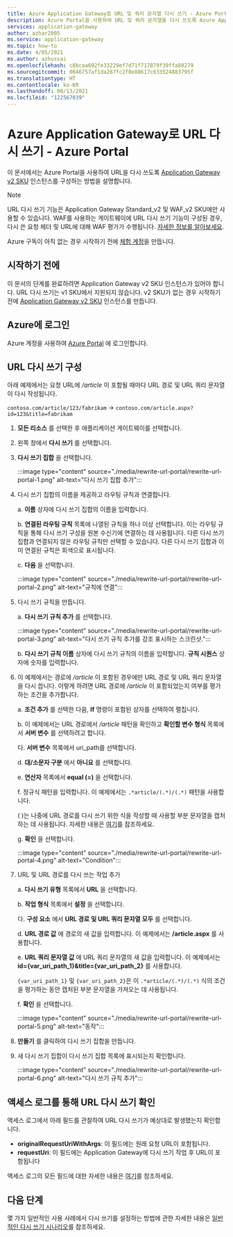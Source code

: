 ```yaml
---
title: Azure Application Gateway로 URL 및 쿼리 문자열 다시 쓰기 - Azure Portal
description: Azure Portal을 사용하여 URL 및 쿼리 문자열을 다시 쓰도록 Azure Application Gateway를 구성하는 방법을 알아봅니다.
services: application-gateway
author: azhar2005
ms.service: application-gateway
ms.topic: how-to
ms.date: 4/05/2021
ms.author: azhussai
ms.openlocfilehash: c8bcaa692fe33229ef7d71f717879f39ffa88279
ms.sourcegitcommit: 0046757af1da267fc2f0e88617c633524883795f
ms.translationtype: HT
ms.contentlocale: ko-KR
ms.lasthandoff: 08/13/2021
ms.locfileid: "122567039"
---
```

# <a name="rewrite-url-with-azure-application-gateway---azure-portal"></a>Azure Application Gateway로 URL 다시 쓰기 - Azure Portal

이 문서에서는 Azure Portal을 사용하여 URL을 다시 쓰도록 [Application Gateway v2 SKU](application-gateway-autoscaling-zone-redundant.md) 인스턴스를 구성하는 방법을 설명합니다.

>[!NOTE]
> URL 다시 쓰기 기능은 Application Gateway Standard_v2 및 WAF_v2 SKU에만 사용할 수 있습니다. WAF를 사용하는 게이트웨이에 URL 다시 쓰기 기능이 구성된 경우, 다시 쓴 요청 헤더 및 URL에 대해 WAF 평가가 수행됩니다. [자세한 정보를 알아보세요](rewrite-http-headers-url.md#using-url-rewrite-or-host-header-rewrite-with-web-application-firewall-waf_v2-sku).

Azure 구독이 아직 없는 경우 시작하기 전에 [체험 계정](https://azure.microsoft.com/free/?WT.mc_id=A261C142F)을 만듭니다.

## <a name="before-you-begin"></a>시작하기 전에

이 문서의 단계를 완료하려면 Application Gateway v2 SKU 인스턴스가 있어야 합니다. URL 다시 쓰기는 v1 SKU에서 지원되지 않습니다. v2 SKU가 없는 경우 시작하기 전에 [Application Gateway v2 SKU](tutorial-autoscale-ps.md) 인스턴스를 만듭니다.

## <a name="sign-in-to-azure"></a>Azure에 로그인

Azure 계정을 사용하여 [Azure Portal](https://portal.azure.com/) 에 로그인합니다.

## <a name="configure-url-rewrite"></a>URL 다시 쓰기 구성

아래 예제에서는 요청 URL에 */article* 이 포함될 때마다 URL 경로 및 URL 쿼리 문자열이 다시 작성됩니다.

`contoso.com/article/123/fabrikam` -> `contoso.com/article.aspx?id=123&title=fabrikam`

1. **모든 리소스** 를 선택한 후 애플리케이션 게이트웨이를 선택합니다.

2. 왼쪽 창에서 **다시 쓰기** 를 선택합니다.

3. **다시 쓰기 집합** 을 선택합니다.

    :::image type="content" source="./media/rewrite-url-portal/rewrite-url-portal-1.png" alt-text="다시 쓰기 집합 추가":::

4. 다시 쓰기 집합의 이름을 제공하고 라우팅 규칙과 연결합니다.

    a. **이름** 상자에 다시 쓰기 집합의 이름을 입력합니다.
    
    b. **연결된 라우팅 규칙** 목록에 나열된 규칙을 하나 이상 선택합니다. 이는 라우팅 규칙을 통해 다시 쓰기 구성을 원본 수신기에 연결하는 데 사용됩니다. 다른 다시 쓰기 집합과 연결되지 않은 라우팅 규칙만 선택할 수 있습니다. 다른 다시 쓰기 집합과 이미 연결된 규칙은 회색으로 표시됩니다.
    
    c. **다음** 을 선택합니다.
    
    :::image type="content" source="./media/rewrite-url-portal/rewrite-url-portal-2.png" alt-text="규칙에 연결":::

5. 다시 쓰기 규칙을 만듭니다.

    a. **다시 쓰기 규칙 추가** 를 선택합니다.
    
    :::image type="content" source="./media/rewrite-url-portal/rewrite-url-portal-3.png" alt-text="다시 쓰기 규칙 추가를 강조 표시하는 스크린샷.":::
    
    b. **다시 쓰기 규칙 이름** 상자에 다시 쓰기 규칙의 이름을 입력합니다. **규칙 시퀀스** 상자에 숫자를 입력합니다.

6. 이 예제에서는 경로에 */article* 이 포함된 경우에만 URL 경로 및 URL 쿼리 문자열을 다시 씁니다. 이렇게 하려면 URL 경로에 */article* 이 포함되었는지 여부를 평가하는 조건을 추가합니다.

    a. **조건 추가** 를 선택한 다음, **If** 명령이 포함된 상자를 선택하여 펼칩니다.
    
    b. 이 예제에서는 URL 경로에서 */article* 패턴을 확인하고 **확인할 변수 형식** 목록에서 **서버 변수** 를 선택하려고 합니다.
    
    다. **서버 변수** 목록에서 uri_path를 선택합니다.
    
    d. **대/소문자 구분** 에서 **아니요** 를 선택합니다.
    
    e. **연산자** 목록에서 **equal (=)** 을 선택합니다.
    
    f. 정규식 패턴을 입력합니다. 이 예제에서는 `.*article/(.*)/(.*)` 패턴을 사용합니다.
    
      ( )는 나중에 URL 경로를 다시 쓰기 위한 식을 작성할 때 사용할 부분 문자열을 캡처하는 데 사용됩니다. 자세한 내용은 [여기](rewrite-http-headers-url.md#capturing)를 참조하세요.

    g. **확인** 을 선택합니다.

    :::image type="content" source="./media/rewrite-url-portal/rewrite-url-portal-4.png" alt-text="Condition":::

 

7. URL 및 URL 경로를 다시 쓰는 작업 추가

   a. **다시 쓰기 유형** 목록에서 **URL** 을 선택합니다.

   b. **작업 형식** 목록에서 **설정** 을 선택합니다.

   다. **구성 요소** 에서 **URL 경로 및 URL 쿼리 문자열 모두** 를 선택합니다.

   d. **URL 경로 값** 에 경로의 새 값을 입력합니다. 이 예제에서는 **/article.aspx** 를 사용합니다. 

   e. **URL 쿼리 문자열 값** 에 URL 쿼리 문자열의 새 값을 입력합니다. 이 예제에서는 **id={var_uri_path_1}&title={var_uri_path_2}** 를 사용합니다.
    
    `{var_uri_path_1}` 및 `{var_uri_path_2}`은 이 `.*article/(.*)/(.*)` 식의 조건을 평가하는 동안 캡처된 부분 문자열을 가져오는 데 사용됩니다.
    
   f. **확인** 을 선택합니다.

    :::image type="content" source="./media/rewrite-url-portal/rewrite-url-portal-5.png" alt-text="동작":::

8. **만들기** 를 클릭하여 다시 쓰기 집합을 만듭니다.

9. 새 다시 쓰기 집합이 다시 쓰기 집합 목록에 표시되는지 확인합니다.

    :::image type="content" source="./media/rewrite-url-portal/rewrite-url-portal-6.png" alt-text="다시 쓰기 규칙 추가":::

## <a name="verify-url-rewrite-through-access-logs"></a>액세스 로그를 통해 URL 다시 쓰기 확인

액세스 로그에서 아래 필드를 관찰하여 URL 다시 쓰기가 예상대로 발생했는지 확인합니다.

* **originalRequestUriWithArgs**: 이 필드에는 원래 요청 URL이 포함됩니다.
* **requestUri**: 이 필드에는 Application Gateway에 다시 쓰기 작업 후 URL이 포함됩니다

액세스 로그의 모든 필드에 대한 자세한 내용은 [여기](application-gateway-diagnostics.md#for-application-gateway-and-waf-v2-sku)를 참조하세요.

##  <a name="next-steps"></a>다음 단계

몇 가지 일반적인 사용 사례에서 다시 쓰기를 설정하는 방법에 관한 자세한 내용은 [일반적인 다시 쓰기 시나리오](./rewrite-http-headers-url.md)를 참조하세요.
